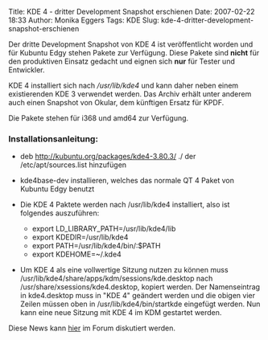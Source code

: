 Title: KDE 4 - dritter Development Snapshot erschienen
Date: 2007-02-22 18:33
Author: Monika Eggers
Tags: KDE
Slug: kde-4-dritter-development-snapshot-erschienen

Der dritte Development Snapshot von KDE 4 ist veröffentlicht worden und
für Kubuntu Edgy stehen Pakete zur Verfügung. Diese Pakete sind
**nicht** für den produktiven Einsatz gedacht und eignen sich **nur**
für Tester und Entwickler.  

KDE 4 installiert sich nach */usr/lib/kde4* und kann daher neben einem
existierenden KDE 3 verwendet werden. Das Archiv erhält unter anderem
auch einen Snapshot von Okular, dem künftigen Ersatz für KPDF.  

Die Pakete stehen für i368 und amd64 zur Verfügung.


<!--break--><!--break-->

### Installationsanleitung:


-   deb <http://kubuntu.org/packages/kde4-3.80.3/> ./ der
    /etc/apt/sources.list hinzufügen
    
    
-   kde4base-dev installieren, welches das normale QT 4 Paket von
    Kubuntu Edgy benutzt
-   Die KDE 4 Paktete werden nach /usr/lib/kde4 installiert, also ist
    folgendes auszuführen:

    
    -   export LD\_LIBRARY\_PATH=/usr/lib/kde4/lib
    -   export KDEDIR=/usr/lib/kde4
    -   export PATH=/usr/lib/kde4/bin/:$PATH
    -   export KDEHOME=\~/.kde4

    
    
-   Um KDE 4 als eine vollwertige Sitzung nutzen zu können muss
    /usr/lib/kde4/share/apps/kdm/sessions/kde.desktop nach
    /usr/share/xsessions/kde4.desktop, kopiert werden. Der Namenseintrag
    in kde4.desktop muss in "KDE 4" geändert werden und die obigen vier
    Zeilen müssen oben in /usr/lib/kde4/bin/startkde eingefügt werden.
    Nun kann eine neue Sitzung mit KDE 4 im KDM gestartet werden.


Diese News kann
[hier](http://forum.kubuntu-de.org/index.php?topic=7770.0) im Forum
diskutiert werden.



